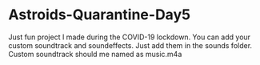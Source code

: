 # Astroids-Quarantine-Day5
Just fun project I made during the COVID-19 lockdown.
You can add your custom soundtrack and soundeffects. Just add them in the sounds folder.
Custom soundtrack should me named as music.m4a
